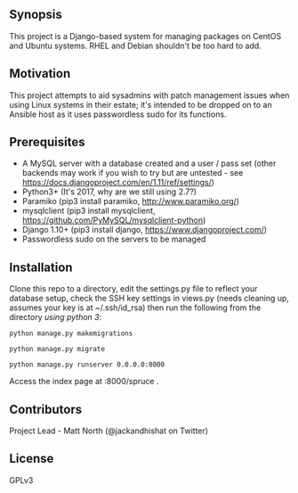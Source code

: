 ## Synopsis

This project is a Django-based system for managing packages on CentOS and Ubuntu systems. RHEL and Debian shouldn't be too hard to add.

## Motivation

This project attempts to aid sysadmins with patch management issues when using Linux systems in their estate; it's intended to be dropped on to an Ansible host as it uses passwordless sudo for its functions.

## Prerequisites

- A MySQL server with a database created and a user / pass set (other backends may work if you wish to try but are untested - see https://docs.djangoproject.com/en/1.11/ref/settings/)
- Python3+ (It's 2017, why are we still using 2.7?)
- Paramiko (pip3 install paramiko, http://www.paramiko.org/)
- mysqlclient (pip3 install mysqlclient, https://github.com/PyMySQL/mysqlclient-python)
- Django 1.10+ (pip3 install django, https://www.djangoproject.com/)
- Passwordless sudo on the servers to be managed 

## Installation

Clone this repo to a directory, edit the settings.py file to reflect your database setup, check the SSH key settings in views.py (needs cleaning up, assumes your key is at ~/.ssh/id_rsa) then run the following from the directory *using python 3*:

`python manage.py makemigrations`

`python manage.py migrate`

`python manage.py runserver 0.0.0.0:8000`

Access the index page at <webserver address>:8000/spruce .

## Contributors

Project Lead - Matt North (@jackandhishat on Twitter)

## License

GPLv3
